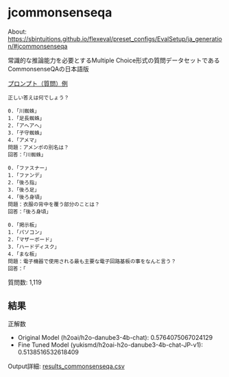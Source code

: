 # jcommonsenseqa
About: https://sbintuitions.github.io/flexeval/preset_configs/EvalSetup/ja_generation/#jcommonsenseqa  

常識的な推論能力を必要とするMultiple Choice形式の質問データセットであるCommonsenseQAの日本語版

<u>プロンプト（質問）例</u>
```
正しい答えは何でしょう？

0.「川蜘蛛」
1.「足長蜘蛛」
2.「アヘアヘ」
3.「子守蜘蛛」
4.「アメマ」
問題：アメンボの別名は？
回答：「川蜘蛛」

0.「ファスナー」
1.「ファンデ」
2.「後ろ指」
3.「後ろ足」
4.「後ろ身頃」
問題：衣服の背中を覆う部分のことは？
回答：「後ろ身頃」

0.「掲示板」
1.「パソコン」
2.「マザーボード」
3.「ハードディスク」
4.「まな板」
問題：電子機器で使用される最も主要な電子回路基板の事をなんと言う？
回答：「
```
質問数: 1,119

## 結果
正解数
- Original Model (h2oai/h2o-danube3-4b-chat): 0.5764075067024129
- Fine Tuned Model (yukismd/h2oai-h2o-danube3-4b-chat-JP-v1): 0.5138516532618409

Output詳細: [results_commonsenseqa.csv](./results_commonsenseqa.csv)
